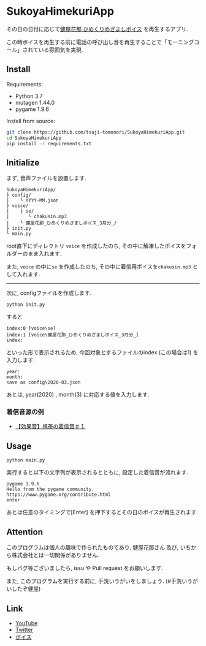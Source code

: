 # SukoyaHimekuriApp

その日の日付に応じて[健屋花那 ひめくりめざましボイス](https://nijisanji.booth.pm/items/2308063) を再生するアプリ. 

この時ボイスを再生する前に電話の呼び出し音を再生することで「モーニングコール」されている雰囲気を実現.

## Install

Requirements:

* Python 3.7
* mutagen 1.44.0
* pygame 1.9.6

Install from source:

```bash
git clone https://github.com/tsuji-tomonori/SukoyaHimekuriApp.git
cd SukoyaHimekuriApp
pip install -r requirements.txt
```

## Initialize

まず, 音声ファイルを設置します.

```
SukoyaHimekuriApp/
├ config/
|    └ YYYY-MM.json
├ voice/
|    ├ se/
|       └ chakusin.mp3
|    └ 健屋花那_ひめくりめざましボイス_3月分_/
├ init.py
└ main.py
```

root直下にディレクトリ ``voice`` を作成したのち, その中に解凍したボイスをフォルダーのまま入れます.

また, ``voice`` の中に``se`` を作成したのち, その中に着信用ボイスを``chakusin.mp3`` として入れます.

---

次に, configファイルを作成します.

```
python init.py
```

すると

```
index:0 [voice\se]
index:1 [voice\健屋花那_ひめくりめざましボイス_3月分_]
index:
```

といった形で表示されるため, 今回対象とするファイルのindex (この場合は1) を入力します.

```
year:
month:
save as config\2020-03.json
```

あとは, year(2020) , month(3) に対応する値を入力します. 

### 着信音源の例

* [【効果音】携帯の着信音＃１](https://pocket-se.info/archives/1515/)

## Usage

```
python main.py
```

実行すると以下の文字列が表示されるとともに, 設定した着信音が流れます.

```
pygame 1.9.6
Hello from the pygame community. https://www.pygame.org/contribute.html
enter
```

あとは任意のタイミングで[Enter] を押下するとその日のボイスが再生されます.

## Attention

このプログラムは個人の趣味で作られたものであり, 健屋花那さん 及び, いちから株式会社とは一切関係がありません.

もしバグ等ございましたら, issu や Pull request をお願いします.

また, このプログラムを実行する前に, 手洗いうがいをしましょう. (#手洗いうがいしたぞ健屋)

## Link

* [YouTube](https://www.youtube.com/channel/UC8C1LLhBhf_E2IBPLSDJXlQ)
* [Twitter](https://twitter.com/sukosuko_sukoya)
* [ボイス](https://nijisanji.booth.pm/items/2308063)